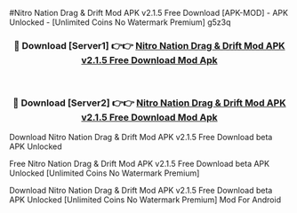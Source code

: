 #Nitro Nation Drag & Drift Mod APK v2.1.5 Free Download [APK-MOD] - APK Unlocked - [Unlimited Coins No Watermark Premium] g5z3q



<div align="center">

<h3>🔴 Download [Server1] 👉👉 <a href="https://momento.my/?title=Nitro_Nation_Drag_&_Drift_Mod_APK_v2.1.5_Free_Download">Nitro Nation Drag & Drift Mod APK v2.1.5 Free Download Mod Apk</a></h3><br>

<h3>🔴 Download [Server2] 👉👉 <a href="https://momento.my/?title=Nitro_Nation_Drag_&_Drift_Mod_APK_v2.1.5_Free_Download">Nitro Nation Drag & Drift Mod APK v2.1.5 Free Download Mod Apk</a></h3>
</div>



Download Nitro Nation Drag & Drift Mod APK v2.1.5 Free Download beta APK Unlocked

Free Nitro Nation Drag & Drift Mod APK v2.1.5 Free Download beta APK Unlocked [Unlimited Coins No Watermark Premium]

Download Nitro Nation Drag & Drift Mod APK v2.1.5 Free Download beta APK Unlocked [Unlimited Coins No Watermark Premium] Mod For Android
